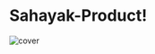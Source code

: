 # Sahayak-Product!

![cover](https://user-images.githubusercontent.com/76803084/180267548-d321c816-1e5f-482f-8c31-8a3ffdcb39d1.png)
